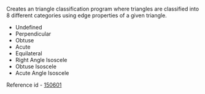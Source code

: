 Creates an triangle classification program where triangles are classified into 8 different categories using edge properties of a given triangle.
<ul>
<li>Undefined</li>
<li>Perpendicular</li>
<li>Obtuse</li>
<li>Acute</li>
<li>Equilateral</li>
<li>Right Angle Isoscele</li>
<li>Obtuse Isoscele</li>
<li>Acute Angle Isoscele</li>
</ul>

Reference id - <a href="https://drive.google.com/open?id=0ByXbkIWAzhXpVW9fVTduTW5hcGs" target="_blank">150601</a>
